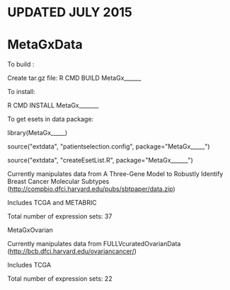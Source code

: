 # UPDATED JULY 2015

# MetaGxData

To build : 

Create tar.gz file: R CMD BUILD MetaGx______

To install:

R CMD INSTALL MetaGx_______


To get esets in data package:

library(MetaGx_____)

source("extdata", "patientselection.config", package="MetaGx_____")

source("extdata", "createEsetList.R", package="MetaGx______")


Currently manipulates data from A Three-Gene Model to Robustly Identify Breast Cancer Molecular Subtypes (http://compbio.dfci.harvard.edu/pubs/sbtpaper/data.zip)

Includes TCGA and METABRIC

Total number of expression sets: 37

MetaGxOvarian

Currently manipulates data from FULLVcuratedOvarianData (http://bcb.dfci.harvard.edu/ovariancancer/)

Includes TCGA

Total number of expression sets: 22

